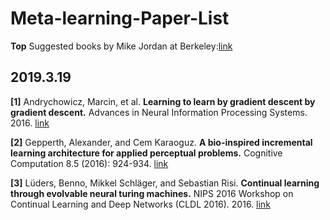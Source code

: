 # Meta-learning-Paper-List

**Top** Suggested books by Mike Jordan at Berkeley:[link](https://news.ycombinator.com/item?id=1055389)

## 2019.3.19
**[1]** Andrychowicz, Marcin, et al. **Learning to learn by gradient descent by gradient descent.** Advances in Neural Information Processing Systems. 2016. [link](https://arxiv.org/pdf/1606.04474.pdf)

**[2]** Gepperth, Alexander, and Cem Karaoguz. **A bio-inspired incremental learning architecture for applied perceptual problems.** Cognitive Computation 8.5 (2016): 924-934. [link](https://hal.archives-ouvertes.fr/hal-01418123/file/article.pdf)

**[3]** Lüders, Benno, Mikkel Schläger, and Sebastian Risi. **Continual learning through evolvable neural turing machines.** NIPS 2016 Workshop on Continual Learning and Deep Networks (CLDL 2016). 2016. [link](http://sebastianrisi.com/wp-content/uploads/lueders_CLDL_NIPS2016.pdf)
